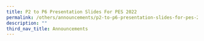 ```yaml
---
title: P2 to P6 Presentation Slides For PES 2022
permalink: /others/announcements/p2-to-p6-presentation-slides-for-pes-2022
description: ""
third_nav_title: Announcements
---
```

